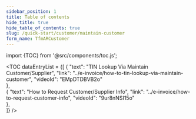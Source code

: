 ```yaml
---
sidebar_position: 1
title: Table of contents
hide_title: true
hide_table_of_contents: true 
slug: /quick-start/customer/maintain-customer
form_name: TfmARCustomer
---
```


import {TOC} from '@src/components/toc.js';

<TOC
dataEntryList = {[
{
  "text": "TIN Lookup Via Maintain Customer/Supplier", 
  "link": "../e-invoice/how-to-tin-lookup-via-maintain-customer",
  "videoId": "EMpDTDBVB2o"      
},   
{
  "text": "How to Request Customer/Supplier Info", 
  "link": "../e-invoice/how-to-request-customer-info",
  "videoId": "9ur8nNSI15o"      
},   
]}
/>
